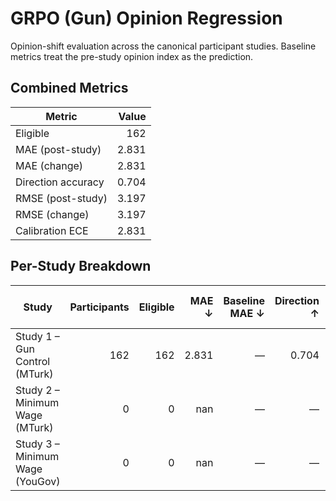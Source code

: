 # GRPO (Gun) Opinion Regression

Opinion-shift evaluation across the canonical participant studies. Baseline metrics treat the pre-study opinion index as the prediction.

## Combined Metrics

| Metric | Value |
| --- | ---: |
| Eligible | 162 |
| MAE (post-study) | 2.831 |
| MAE (change) | 2.831 |
| Direction accuracy | 0.704 |
| RMSE (post-study) | 3.197 |
| RMSE (change) | 3.197 |
| Calibration ECE | 2.831 |

## Per-Study Breakdown

| Study | Participants | Eligible | MAE ↓ | Baseline MAE ↓ | Direction ↑ | Baseline Direction ↑ |
| --- | ---: | ---: | ---: | ---: | ---: | ---: |
| Study 1 – Gun Control (MTurk) | 162 | 162 | 2.831 | — | 0.704 | 0.074 |
| Study 2 – Minimum Wage (MTurk) | 0 | 0 | nan | — | — | — |
| Study 3 – Minimum Wage (YouGov) | 0 | 0 | nan | — | — | — |
